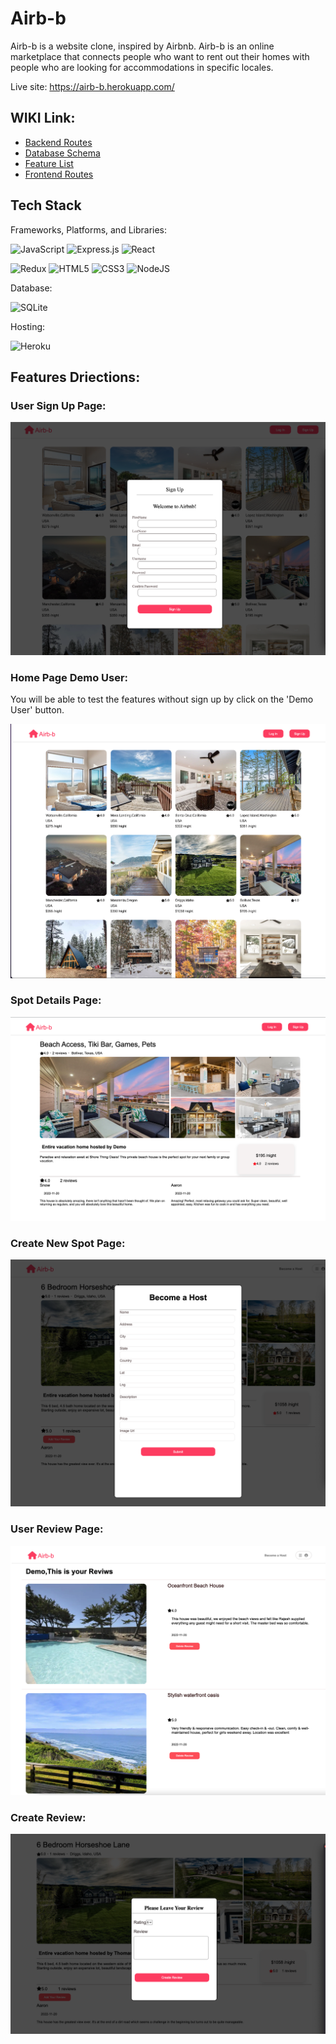# Airb-b

Airb-b is a website clone, inspired by Airbnb. Airb-b is an online marketplace that connects people who want to rent out their homes with people who are looking for accommodations in specific locales.

Live site: https://airb-b.herokuapp.com/

## WIKI Link:

- [Backend Routes](https://github.com/Alicenanguo/Airb-b/wiki/Backend-Routes)
- [Database Schema](https://github.com/Alicenanguo/Airb-b/wiki/Database-Schema)
- [Feature List](https://github.com/Alicenanguo/Airb-b/wiki/Feature-List)
- [Frontend Routes](https://github.com/Alicenanguo/Airb-b/wiki/Frontend-Routes)

## Tech Stack

Frameworks, Platforms, and Libraries:

![JavaScript](https://img.shields.io/badge/javascript-%23323330.svg?style=for-the-badge&logo=javascript&logoColor=%23F7DF1E) ![Express.js](https://img.shields.io/badge/express.js-%23404d59.svg?style=for-the-badge&logo=express&logoColor=%2361DAFB) ![React](https://img.shields.io/badge/react-%2320232a.svg?style=for-the-badge&logo=react&logoColor=%2361DAFB)

![Redux](https://img.shields.io/badge/redux-%23593d88.svg?style=for-the-badge&logo=redux&logoColor=white) ![HTML5](https://img.shields.io/badge/html5-%23E34F26.svg?style=for-the-badge&logo=html5&logoColor=white) ![CSS3](https://img.shields.io/badge/css3-%231572B6.svg?style=for-the-badge&logo=css3&logoColor=white) ![NodeJS](https://img.shields.io/badge/node.js-6DA55F?style=for-the-badge&logo=node.js&logoColor=white)

Database:

![SQLite](https://img.shields.io/badge/sqlite-%2307405e.svg?style=for-the-badge&logo=sqlite&logoColor=white)

Hosting:

![Heroku](https://img.shields.io/badge/heroku-%23430098.svg?style=for-the-badge&logo=heroku&logoColor=white)

## Features Driections:

### User Sign Up Page:

![user Signup](./images/signup.png)

### Home Page Demo User:

You will be able to test the features without sign up by click on the 'Demo User' button.

![home page](./images/homepage.png)

### Spot Details Page:

![spot details](./images/spotdetailpage.png)

### Create New Spot Page:

![create new spot](./images/createspot.png)


### User Review Page:
![user review page](./images/userreviewpage.png)

### Create Review:
![create review](./images/createreview.png)
